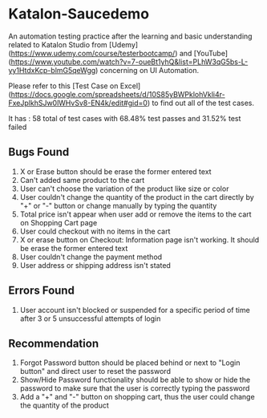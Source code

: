 # Katalon-Saucedemo

An automation testing practice after the learning and basic understanding related to Katalon Studio from [Udemy] (https://www.udemy.com/course/testerbootcamp/) and [YouTube] (https://www.youtube.com/watch?v=7-oueBt1yhQ&list=PLhW3qG5bs-L-yy1HtdxKcp-blmG5qeWgg) concerning on UI Automation.

Please refer to this [Test Case on Excel] (https://docs.google.com/spreadsheets/d/10S85yBWPklohVkli4r-FxeJplkhSJw0lWHvSv8-EN4k/edit#gid=0) to find out all of the test cases.

It has :
58 total of test cases
with 68.48% test passes
and 31.52% test failed

## Bugs Found
1. X or Erase button should be erase the former entered text
2. Can't added same product to the cart
3. User can't choose the variation of the product like size or color
4. User couldn't change the quantity of the product in the cart directly by "+" or "-" button or change manually by typing the quantity
5. Total price isn't appear when user add or remove the items to the cart on Shopping Cart page
6. User could checkout with no items in the cart
7. X or erase button on Checkout: Information page isn't working. It should be erase the former entered text
8. User couldn't change the payment method
9. User address or shipping address isn't stated


## Errors Found
1. User account isn't blocked or suspended for a specific period of time after 3 or 5 unsuccessful attempts of login

## Recommendation
1. Forgot Password button should be placed behind or next to "Login button" and direct user to reset the password
2. Show/Hide Password functionality should be able to show or hide the password to make sure that the user is correctly typing the password
3. Add a "+" and "-" button on shopping cart, thus the user could change the quantity of the product
